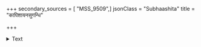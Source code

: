 +++
secondary_sources = [ "MSS_9509",]
jsonClass = "Subhaashita"
title = "कापिशायनसुगन्धि"

+++

<details><summary>Text</summary>

कापिशायनसुगन्धि विघूर्णन्न् उन्मदोऽधिशयितुं समशेत।  
फुल्लदृष्टिवदनं प्रमदानाम् अब्जचारु चषकं च शडङ्घ्रिः॥
</details>
